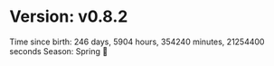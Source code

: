 # Version: v0.8.2
Time since birth: 246 days, 5904 hours, 354240 minutes, 21254400 seconds
Season: Spring 🌸
